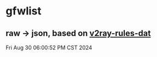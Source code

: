 # gfwlist
## raw -> json, based on [v2ray-rules-dat](https://github.com/Loyalsoldier/v2ray-rules-dat)
Fri Aug 30 06:00:52 PM CST 2024

